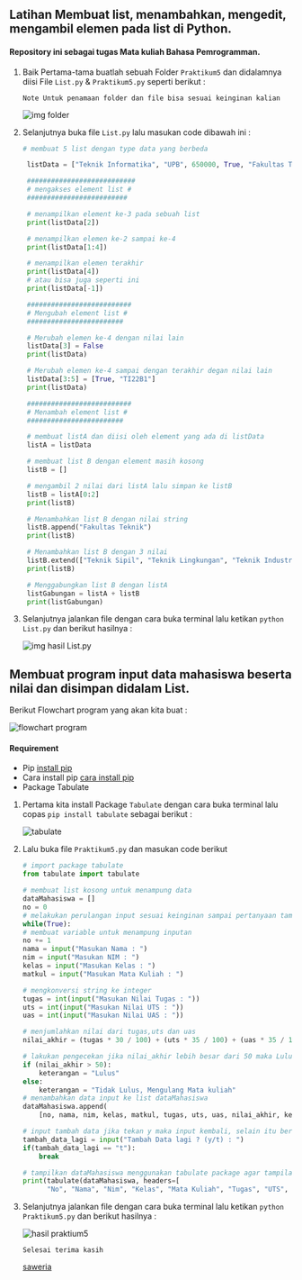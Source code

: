 ## Latihan Membuat list, menambahkan, mengedit, mengambil elemen pada list di Python.

#### Repository ini sebagai tugas Mata kuliah Bahasa Pemrogramman.

1. Baik Pertama-tama buatlah sebuah Folder `Praktikum5` dan didalamnya diisi File `List.py` & `Praktikum5.py` seperti berikut :

    `Note Untuk penamaan folder dan file bisa sesuai keinginan kalian`

   ![img folder](img/folder.png)

2. Selanjutnya buka file `List.py` lalu masukan code dibawah ini :

   ```Python
   # membuat 5 list dengan type data yang berbeda

    listData = ["Teknik Informatika", "UPB", 650000, True, "Fakultas Teknik"]

    ###########################
    # mengakses element list #
    #########################

    # menampilkan element ke-3 pada sebuah list
    print(listData[2])

    # menampilkan elemen ke-2 sampai ke-4
    print(listData[1:4])

    # menampilkan elemen terakhir
    print(listData[4])
    # atau bisa juga seperti ini
    print(listData[-1])

    ##########################
    # Mengubah element list #
    ########################

    # Merubah elemen ke-4 dengan nilai lain
    listData[3] = False
    print(listData)

    # Merubah elemen ke-4 sampai dengan terakhir degan nilai lain
    listData[3:5] = [True, "TI22B1"]
    print(listData)

    ##########################
    # Menambah element list #
    ########################

    # membuat listA dan diisi oleh element yang ada di listData
    listA = listData

    # membuat list B dengan element masih kosong
    listB = []

    # mengambil 2 nilai dari listA lalu simpan ke listB
    listB = listA[0:2]
    print(listB)

    # Menambahkan list B dengan nilai string
    listB.append("Fakultas Teknik")
    print(listB)

    # Menambahkan list B dengan 3 nilai
    listB.extend(["Teknik Sipil", "Teknik Lingkungan", "Teknik Industri"])
    print(listB)

    # Menggabungkan list B dengan listA
    listGabungan = listA + listB
    print(listGabungan)
    ```

3. Selanjutnya jalankan file dengan cara buka terminal lalu ketikan `python List.py` dan berikut hasilnya :

    ![img hasil List.py](img/list.png)


## Membuat program input data mahasiswa beserta nilai dan disimpan didalam List.

  Berikut Flowchart program yang akan kita buat :

  ![flowchart program](img/flowchart.png)

#### Requirement
- Pip [install pip](https://pypi.org/project/pip/)
- Cara install pip [cara install pip](https://www.anbidev.com/python-pip/)
- Package Tabulate

1. Pertama kita install Package `Tabulate` dengan cara buka terminal lalu copas `pip install tabulate` sebagai berikut :

    ![tabulate](img/tabulate.png)

2. Lalu buka file `Praktikum5.py` dan masukan code berikut

    ```Python
    # import package tabulate
    from tabulate import tabulate

    # membuat list kosong untuk menampung data
    dataMahasiswa = []
    no = 0
    # melakukan perulangan input sesuai keinginan sampai pertanyaan tambah data dimunculkan kembali
    while(True):
    # membuat variable untuk menampung inputan
    no += 1
    nama = input("Masukan Nama : ")
    nim = input("Masukan NIM : ")
    kelas = input("Masukan Kelas : ")
    matkul = input("Masukan Mata Kuliah : ")

    # mengkonversi string ke integer
    tugas = int(input("Masukan Nilai Tugas : "))
    uts = int(input("Masukan Nilai UTS : "))
    uas = int(input("Masukan Nilai UAS : "))

    # menjumlahkan nilai dari tugas,uts dan uas
    nilai_akhir = (tugas * 30 / 100) + (uts * 35 / 100) + (uas * 35 / 100)

    # lakukan pengecekan jika nilai_akhir lebih besar dari 50 maka Lulus selain itu tidak lulus dan mengulang mata kuliah
    if (nilai_akhir > 50):
        keterangan = "Lulus"
    else:
        keterangan = "Tidak Lulus, Mengulang Mata kuliah"
    # menambahkan data input ke list dataMahasiswa
    dataMahasiswa.append(
        [no, nama, nim, kelas, matkul, tugas, uts, uas, nilai_akhir, keterangan])

    # input tambah data jika tekan y maka input kembali, selain itu berhenti dan tampilkan data
    tambah_data_lagi = input("Tambah Data lagi ? (y/t) : ")
    if(tambah_data_lagi == "t"):
        break

    # tampilkan dataMahasiswa menggunakan tabulate package agar tampilan berbentuk table
    print(tabulate(dataMahasiswa, headers=[
          "No", "Nama", "Nim", "Kelas", "Mata Kuliah", "Tugas", "UTS", "UAS", "Nilai Akhir", "Keterangan"], tablefmt="fancy_grid"))
    ```

3. Selanjutnya jalankan file dengan cara buka terminal lalu ketikan `python Praktikum5.py` dan berikut hasilnya :

    ![hasil praktium5](img/praktikum5.png)

    `Selesai terima kasih`

    [saweria](https://saweria.co/adamwebdev)
